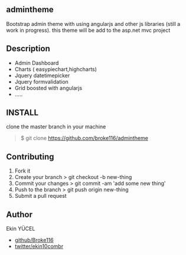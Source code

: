 ## admintheme 
Bootstrap admin theme with using angularjs and other js libraries (still a work in progress).
this theme will be add to the asp.net mvc project

## Description
- Admin Dashboard
- Charts ( easypiechart,highcharts)
- Jquery datetimepicker
- Jquery formvalidation
- Grid boosted with angularjs
- .....

## INSTALL
clone the master branch in your machine
> $ git clone https://github.com/broke116/admintheme

## Contributing
1. Fork it
2. Create your branch > git checkout -b new-thing
3. Commit your changes > git commit -am 'add some new thing'
4. Push to the branch > git push origin new-thing
5. Submit a pull request

## Author
Ekin YÜCEL
+ [github/Broke116](https://github.com/Broke116)
+ [twitter/ekin10combr](http://twitter.com/ekin10combr)
